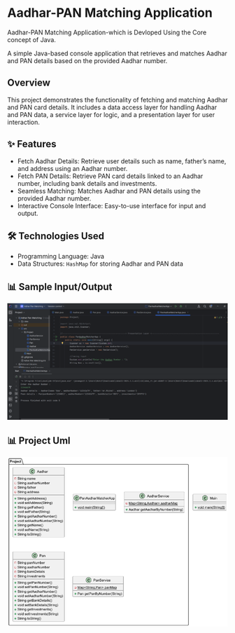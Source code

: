 # Aadhar-PAN Matching Application

Aadhar-PAN Matching Application-which is Devloped Using the Core concept of Java.

A simple Java-based console application that retrieves and matches Aadhar and PAN details based on the provided Aadhar number.

##  Overview

This project demonstrates the functionality of fetching and matching Aadhar and PAN card details. It includes a data access layer for handling Aadhar and PAN data, a service layer for logic, and a presentation layer for user interaction.

## ✨ Features

- Fetch Aadhar Details: Retrieve user details such as name, father’s name, and address using an Aadhar number.
- Fetch PAN Details: Retrieve PAN card details linked to an Aadhar number, including bank details and investments.
- Seamless Matching: Matches Aadhar and PAN details using the provided Aadhar number.
- Interactive Console Interface: Easy-to-use interface for input and output.

## 🛠️ Technologies Used

- Programming Language: Java
- Data Structures: `HashMap` for storing Aadhar and PAN data

 ## 📊 Sample Input/Output

![image alt](https://github.com/rohitdhumal-24/core-java-project-1/blob/6c8f5cfaf385f36dfc2ce9332c3e8b1d39ae57d4/adharPanMatcher.png)

## 📊 Project Uml 

![image alt](https://github.com/rohitdhumal-24/core-java-project-1/blob/f1f508777cb2e93f03d50ad51ddb964e79de6207/AdharPanUml.png)
